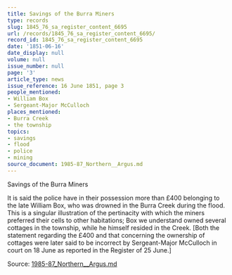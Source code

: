 ```yaml
---
title: Savings of the Burra Miners
type: records
slug: 1845_76_sa_register_content_6695
url: /records/1845_76_sa_register_content_6695/
record_id: 1845_76_sa_register_content_6695
date: '1851-06-16'
date_display: null
volume: null
issue_number: null
page: '3'
article_type: news
issue_reference: 16 June 1851, page 3
people_mentioned:
- William Box
- Sergeant-Major McCulloch
places_mentioned:
- Burra Creek
- the township
topics:
- savings
- flood
- police
- mining
source_document: 1985-87_Northern__Argus.md
---
```


Savings of the Burra Miners

It is said the police have in their possession more than £400 belonging to the late William Box, who was drowned in the Burra Creek during the flood.  This is a singular illustration of the pertinacity with which the miners preferred their cells to other habitations; Box we understand owned several cottages in the township, while he himself resided in the Creek.  [Both the statement regarding the £400 and that concerning the ownership of cottages were later said to be incorrect by Sergeant-Major McCulloch in court on 18 June as reported in the Register of 25 June.]

Source: [1985-87_Northern__Argus.md](/downloads/markdown/1985-87_Northern__Argus.md)
